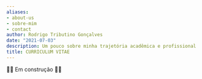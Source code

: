 ```yaml
---
aliases:
- about-us
- sobre-mim
- contact
author: Rodrigo Tributino Gonçalves
date: "2021-07-03"
description: Um pouco sobre minha trajetória acadêmica e profissional
title: CURRICULUM VITAE
---
```


:construction::construction: Em construção :construction::construction: 
